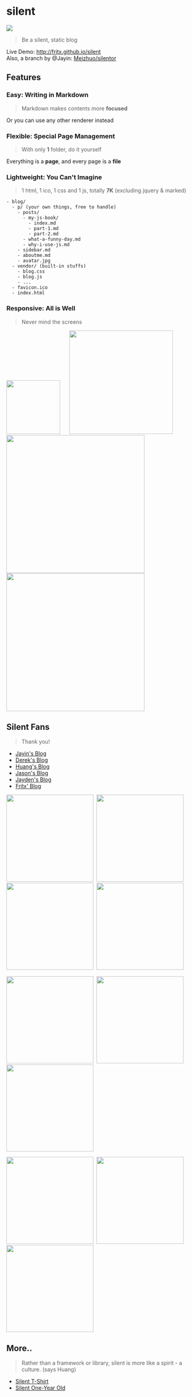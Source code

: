# silent

<img src="https://blog.fritx.me/p/projects/silent/pic/si1ent.png">

> Be a silent, static blog

Live Demo: <http://fritx.github.io/silent><br>
Also, a branch by @Jayin: [Meizhuo/silentor](https://github.com/Meizhuo/silentor)

## Features

### Easy: Writing in Markdown

> Markdown makes contents more **focused**

Or you can use any other renderer instead

### Flexible: Special Page Management

> With only **1** folder, do it yourself

Everything is a **page**, and every page is a **file**

### Lightweight: You Can't Imagine

> 1 html, 1 ico, 1 css and 1 js, totally **7K** (excluding jquery & marked)

```plain
- blog/
  - p/ (your own things, free to handle)
    - posts/
      - my-js-book/
        - index.md
        - part-1.md
        - part-2.md
      - what-a-funny-day.md
      - why-i-use-js.md
    - sidebar.md
    - aboutme.md
    - avatar.jpg
  - vendor/ (built-in stuffs)
    - blog.css
    - blog.js
    - ...
  - favicon.ico
  - index.html
```

### Responsive: All is Well

> Never mind the screens

<img src="https://blog.fritx.me/p/projects/silent/pic/Screenshot_from_2014-05-08_01-43-18.png" width="140">
&nbsp;&nbsp;&nbsp;&nbsp;
<img src="https://blog.fritx.me/p/projects/silent/pic/Screenshot_from_2014-05-08_01-56-27.png" width="270">

<img src="https://blog.fritx.me/p/projects/silent/pic/Screenshot_from_2014-05-08_01-48-37.png" width="360">

<img src="https://blog.fritx.me/p/projects/silent/pic/Screenshot_from_2014-05-08_01-50-42.png" width="360">

## Silent Fans

> Thank you!

- [Jayin's Blog](http://jayin.github.io)
- [Derek's Blog](http://derekgame2013.github.io/blog/)
- [Huang's Blog](http://huangruichang.github.io)
- [Jason's Blog](http://jacsonlee.github.io/Blog/)
- [Jayden's Blog](http://iamjayden.github.io)
- [Fritx' Blog](http://fritx.github.io/blog/)

<img height="227" src="pic/0-derek.JPG">&nbsp;
<img height="227" src="pic/1-jason.JPG">&nbsp;
<img height="227" src="pic/7-huang.JPG">&nbsp;
<img height="227" src="pic/2-jayin-0.JPG">

<img height="227" src="pic/2-jayin-1.JPG">&nbsp;
<img height="227" src="pic/4-jerry.JPG">&nbsp;
<img height="227" src="pic/8-water.JPG">

<img height="227" src="pic/5-jayden.JPG">&nbsp;
<img height="227" src="pic/6-xj.JPG">&nbsp;
<img height="227" src="pic/3-fritx.JPG">

## More..

> Rather than a framework or library, silent is more like a spirit - a culture. (says Huang)

- [Silent T-Shirt](http://udz.com/silent)
- [Silent One-Year Old](http://blog.fritx.me/?2015/05/silent-one-year-old)
